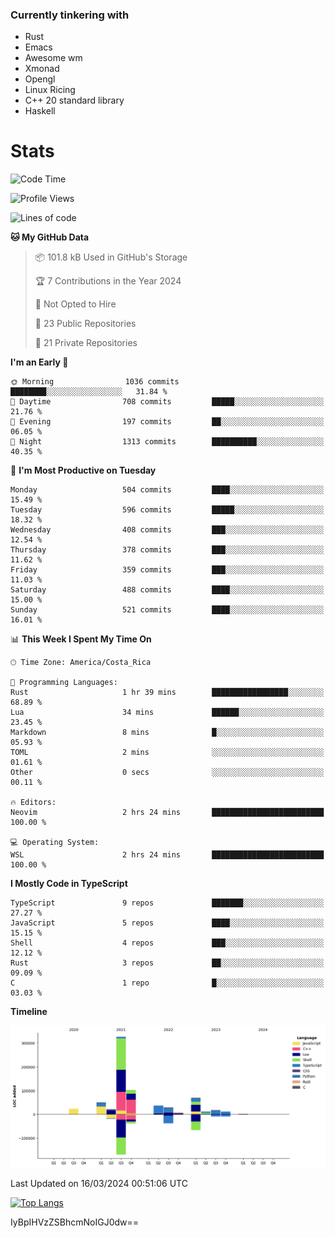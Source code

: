 ### Currently tinkering with
 - Rust
 - Emacs
 - Awesome wm
 - Xmonad
 - Opengl
 - Linux Ricing
 - C++ 20 standard library
 - Haskell

# Stats
<!--START_SECTION:waka-->
![Code Time](http://img.shields.io/badge/Code%20Time-853%20hrs%2049%20mins-blue)

![Profile Views](http://img.shields.io/badge/Profile%20Views-0-blue)

![Lines of code](https://img.shields.io/badge/From%20Hello%20World%20I%27ve%20Written-709.1%20thousand%20lines%20of%20code-blue)

**🐱 My GitHub Data** 

> 📦 101.8 kB Used in GitHub's Storage 
 > 
> 🏆 7 Contributions in the Year 2024
 > 
> 🚫 Not Opted to Hire
 > 
> 📜 23 Public Repositories 
 > 
> 🔑 21 Private Repositories 
 > 
**I'm an Early 🐤** 

```text
🌞 Morning                1036 commits        ████████░░░░░░░░░░░░░░░░░   31.84 % 
🌆 Daytime                708 commits         █████░░░░░░░░░░░░░░░░░░░░   21.76 % 
🌃 Evening                197 commits         ██░░░░░░░░░░░░░░░░░░░░░░░   06.05 % 
🌙 Night                  1313 commits        ██████████░░░░░░░░░░░░░░░   40.35 % 
```
📅 **I'm Most Productive on Tuesday** 

```text
Monday                   504 commits         ████░░░░░░░░░░░░░░░░░░░░░   15.49 % 
Tuesday                  596 commits         █████░░░░░░░░░░░░░░░░░░░░   18.32 % 
Wednesday                408 commits         ███░░░░░░░░░░░░░░░░░░░░░░   12.54 % 
Thursday                 378 commits         ███░░░░░░░░░░░░░░░░░░░░░░   11.62 % 
Friday                   359 commits         ███░░░░░░░░░░░░░░░░░░░░░░   11.03 % 
Saturday                 488 commits         ████░░░░░░░░░░░░░░░░░░░░░   15.00 % 
Sunday                   521 commits         ████░░░░░░░░░░░░░░░░░░░░░   16.01 % 
```


📊 **This Week I Spent My Time On** 

```text
🕑︎ Time Zone: America/Costa_Rica

💬 Programming Languages: 
Rust                     1 hr 39 mins        █████████████████░░░░░░░░   68.89 % 
Lua                      34 mins             ██████░░░░░░░░░░░░░░░░░░░   23.45 % 
Markdown                 8 mins              █░░░░░░░░░░░░░░░░░░░░░░░░   05.93 % 
TOML                     2 mins              ░░░░░░░░░░░░░░░░░░░░░░░░░   01.61 % 
Other                    0 secs              ░░░░░░░░░░░░░░░░░░░░░░░░░   00.11 % 

🔥 Editors: 
Neovim                   2 hrs 24 mins       █████████████████████████   100.00 % 

💻 Operating System: 
WSL                      2 hrs 24 mins       █████████████████████████   100.00 % 
```

**I Mostly Code in TypeScript** 

```text
TypeScript               9 repos             ███████░░░░░░░░░░░░░░░░░░   27.27 % 
JavaScript               5 repos             ████░░░░░░░░░░░░░░░░░░░░░   15.15 % 
Shell                    4 repos             ███░░░░░░░░░░░░░░░░░░░░░░   12.12 % 
Rust                     3 repos             ██░░░░░░░░░░░░░░░░░░░░░░░   09.09 % 
C                        1 repo              █░░░░░░░░░░░░░░░░░░░░░░░░   03.03 % 
```



**Timeline**

![Lines of Code chart](https://raw.githubusercontent.com/PandeCode/PandeCode/main/assets/bar_graph.png)


 Last Updated on 16/03/2024 00:51:06 UTC
<!--END_SECTION:waka-->
<!-- 
[![PandeCode's GitHub stats](https://github-readme-stats.vercel.app/api?username=PandeCode&theme=dracula&hide_border=true&show_icons=true)](https://github.com/anuraghazra/github-readme-stats)
-->
[![Top Langs](https://github-readme-stats.vercel.app/api/top-langs/?username=PandeCode&layout=compact&theme=dracula&hide_border=true)](https://github.com/anuraghazra/github-readme-stats)

IyBpIHVzZSBhcmNoIGJ0dw==
